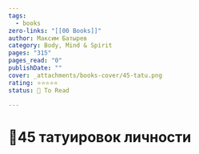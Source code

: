 ```yaml
---
tags:
  - books
zero-links: "[[00 Books]]"
author: Максим Батырев
category: Body, Mind & Spirit
pages: "315"
pages_read: "0"
publishDate: ""
cover: _attachments/books-cover/45-tatu.png
rating: ⭐⭐⭐⭐⭐
status: 🔷 To Read

---
```

# 📔45 татуировок личности

